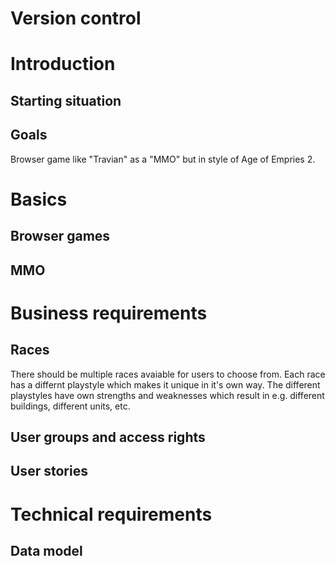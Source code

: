 # Version control



# Introduction

## Starting situation

## Goals
Browser game like "Travian" as a "MMO" but in style of Age of Empries 2.


# Basics

## Browser games

## MMO


# Business requirements

## Races
There should be multiple races avaiable for users to choose from. Each race has a differnt playstyle which makes it unique in it's own way.
The different playstyles have own strengths and weaknesses which result in e.g. different buildings, different units, etc.

## User groups and access rights

## User stories




# Technical requirements

## Data model